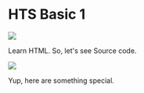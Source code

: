 # **HTS Basic 1**
![](https://i.imgur.com/kXaJLdU.png)

Learn HTML. So, let's see Source code.

![](https://i.imgur.com/GkGEtnn.png)

Yup, here are something special.






